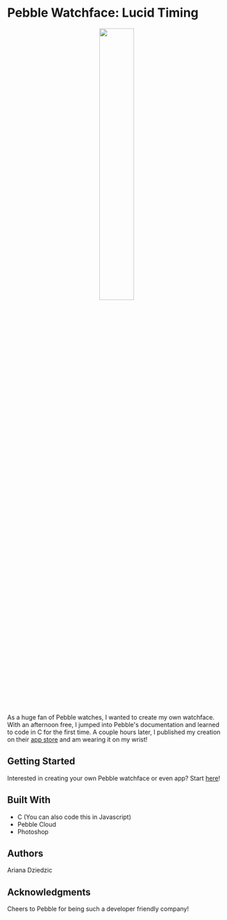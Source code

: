 # Pebble Watchface: Lucid Timing
<p align="center">
  <img src="https://cloud.githubusercontent.com/assets/20157962/18938108/2e280c16-85c4-11e6-852c-c077bc4ef65d.png" width="40%">
  </img>
</p>
As a huge fan of Pebble watches, I wanted to create my own watchface. With an afternoon free, I jumped into Pebble's documentation and learned to code in C for the first time. A couple hours later, I published my creation on their <a target="_blank" href="https://apps.getpebble.com/en_US/application/57ec63973095e34b9e000245?query=lucid&section=watchfaces">app store</a> and am wearing it on my wrist!

## Getting Started
Interested in creating your own Pebble watchface or even app? Start <a href="https://developer.pebble.com/tutorials/">here</a>!

## Built With
* C (You can also code this in Javascript)
* Pebble Cloud
* Photoshop

## Authors
Ariana Dziedzic

## Acknowledgments
Cheers to Pebble for being such a developer friendly company!
